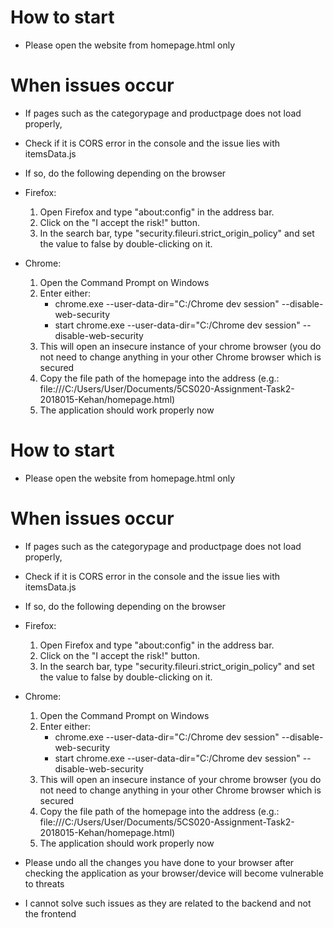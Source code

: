 # How to start
- Please open the website from homepage.html only

# When issues occur
- If pages such as the categorypage and productpage does not load properly,
- Check if it is CORS error in the console and the issue lies with itemsData.js
- If so, do the following depending on the browser
- Firefox:
	1. Open Firefox and type "about:config" in the address bar.
	2. Click on the "I accept the risk!" button.
	3. In the search bar, type "security.fileuri.strict_origin_policy" and set the value to false by double-clicking on it.

- Chrome:
	1. Open the Command Prompt on Windows
	2. Enter either:
		- chrome.exe --user-data-dir="C:/Chrome dev session" --disable-web-security
		- start chrome.exe --user-data-dir="C:/Chrome dev session" --disable-web-security
	3. This will open an insecure instance of your chrome browser (you do not need to change anything in your other Chrome browser which is secured
	4. Copy the file path of the homepage into the address (e.g.: file:///C:/Users/User/Documents/5CS020-Assignment-Task2-2018015-Kehan/homepage.html)
	5. The application should work properly now
# How to start
- Please open the website from homepage.html only

# When issues occur
- If pages such as the categorypage and productpage does not load properly,
- Check if it is CORS error in the console and the issue lies with itemsData.js
- If so, do the following depending on the browser
- Firefox:
	1. Open Firefox and type "about:config" in the address bar.
	2. Click on the "I accept the risk!" button.
	3. In the search bar, type "security.fileuri.strict_origin_policy" and set the value to false by double-clicking on it.

- Chrome:
	1. Open the Command Prompt on Windows
	2. Enter either:
		- chrome.exe --user-data-dir="C:/Chrome dev session" --disable-web-security
		- start chrome.exe --user-data-dir="C:/Chrome dev session" --disable-web-security
	3. This will open an insecure instance of your chrome browser (you do not need to change anything in your other Chrome browser which is secured
	4. Copy the file path of the homepage into the address (e.g.: file:///C:/Users/User/Documents/5CS020-Assignment-Task2-2018015-Kehan/homepage.html)
	5. The application should work properly now

- Please undo all the changes you have done to your browser after checking the application as your browser/device will become vulnerable to threats
- I cannot solve such issues as they are related to the backend and not the frontend